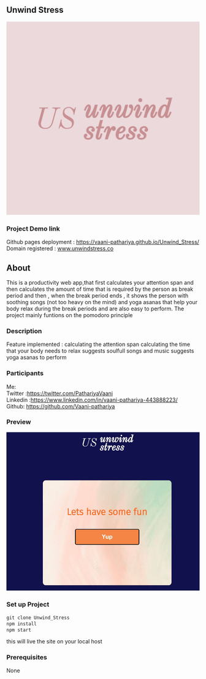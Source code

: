  ## Unwind Stress

![MasterHead](https://github.com/Vaani-pathariya/Unwind_Stress/blob/4e397e6cddd0af2d12051edb5ce71bee617f2985/unwind%20stress-logos.jpeg)

### Project Demo link
Github pages deployment : https://vaani-pathariya.github.io/Unwind_Stress/<br>
Domain registered : www.unwindstress.co
## About
This is a productivity web app,that first calculates your attention span and then calculates the amount of time that is required by the person as break period and then , when the break period ends , it shows the person with soothing songs (not too heavy on the mind) and yoga asanas that help your body relax during the break periods and are also easy to perform. The project mainly funtions on the pomodoro principle 
### Description
Feature implemented :
calculating the attention span
calculating the time that your body needs to relax
suggests soulfull songs and music
suggests yoga asanas to perform

### Participants

Me:<br>
Twitter :https://twitter.com/PathariyaVaani<br>
Linkedin :https://www.linkedin.com/in/vaani-pathariya-443888223/<br>
Github: https://github.com/Vaani-pathariya

### Preview
![MasterHead](https://github.com/Vaani-pathariya/Unwind_Stress/blob/4e397e6cddd0af2d12051edb5ce71bee617f2985/preview.jpg)

### Set up Project
```
git clone Unwind_Stress
npm install
npm start
```
this will live the site on your local host

### Prerequisites

None
